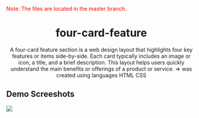 <p style="color:red;">Note: The files are located in the master branch.</p>

<h1 align="center">four-card-feature</h1>
<p align="center">A four-card feature section is a web design layout that highlights four key features or items side-by-side. Each card typically includes an image or icon, a title, and a brief description. This layout helps users quickly understand the main benefits or offerings of a product or service. => was created using languages HTML CSS</p>

<h2>Demo Screeshots</h2>
<img src="https://github.com/the-artist-web/four-card-feature/assets/162612001/e17934d0-c7aa-4f1d-add1-e75e8530615e">
